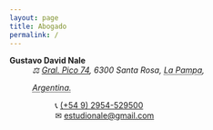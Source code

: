 ```yaml
---  
layout: page
title: Abogado
permalink: /
---  
```


<dl class="vcard">
<dt class="fn n org"><strong>Gustavo David Nale</strong></dt>
<dd><address class="adr">
<span class="street-address">⚖  <a href="https://goo.gl/maps/hynDNxgQxEcvqeXe8" target="_blank" rel="noopener, noreferrer, nofollow">Gral. Pico 74</a></span>, 
<span class="postal-code">6300</span> 
<span class="locality">Santa Rosa</span>, 
<abbr class="region" title="La Pampa">La Pampa</abbr>, 

<abbr class="country-name" title="Argentina">Argentina.</abbr></address>
<dl>
<dt class="tel type" title="mobile"></dt><dd class="tel value">📞  <a href="tel:+5492954529500">(+54 9) 2954-529500</a></dd>
<dt class="email type" title="email"></dt><dd class="email">✉  <a href="mailto:estudionale@gmail.com" target="_blank" rel="noopener, noreferrer, nofollow">estudionale@gmail.com</a></dd>
<dt></dt>
<dd class="geo">
<div class="geo">
<div class="latitude" title="-36.6174752256399"><abbr title="South"></abbr></div>
<div class="longitude" title="-64.29387766455498"><abbr title="West"></abbr></div>
</div>
</dd>
</dl>
</dd>
</dl>
